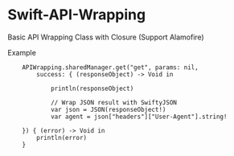# Swift-API-Wrapping
Basic API Wrapping Class with Closure (Support Alamofire)

Example

        APIWrapping.sharedManager.get("get", params: nil,
            success: { (responseObject) -> Void in
            
                println(responseObject)
                
                // Wrap JSON result with SwiftyJSON
                var json = JSON(responseObject!)
                var agent = json["headers"]["User-Agent"].string!
                
        }) { (error) -> Void in
            println(error)
        }
